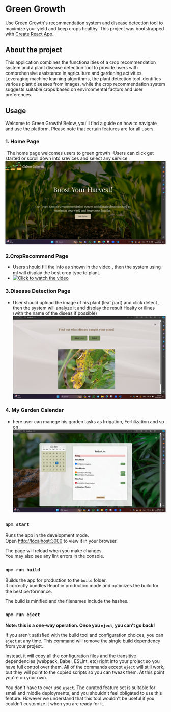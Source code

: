 # Green Growth
Use Green Growth's recommendation system and disease detection tool
           to maximize your yield and keep crops healthy.
This project was bootstrapped with [Create React App](https://github.com/facebook/create-react-app).

## About the project
This application combines the functionalities of a crop recommendation system and a plant disease detection tool to provide users with comprehensive assistance in agriculture and gardening activities. Leveraging machine learning algorithms, the plant detection tool identifies various plant diseases from images, while the crop recommendation system suggests suitable crops based on environmental factors and user preferences.

## Usage
Welcome to Green Growth! Below, you'll find a guide on how to navigate and use the platform. Please note that certain features are for all users. 
### 1. Home Page
-The home page welcomes users to green growth
-Users can click get started or scroll down into srevices and select any service
![home](https://github.com/LanaS2/GreenGrowth/raw/main/home.png)

### 2.CropRecommend Page 
- Users should fill the info as shown in the video , then the system using ml will display the best crop type to plant.
- [![Click to watch the video](https://img.youtube.com/vi/Mbx-DivWiMo/0.jpg)](https://youtu.be/Mbx-DivWiMo)

### 3.Disease Detection Page
- User should upload the image of his plant (leaf part) and click detect , then the system will analyze it and display the result Healty or illnes (with the name of the diseas if possible)
  ![disease](https://github.com/LanaS2/GreenGrowth/raw/main/Screenshot%202024-05-04%20133914.png)

### 4. My Garden Calendar
- here user can manege his garden tasks as Irrigation, Fertilization and so on .
  ![calendar](https://github.com/LanaS2/GreenGrowth/raw/main/Screenshot%202024-05-04%20134033.png)

### `npm start`

Runs the app in the development mode.\
Open [http://localhost:3000](http://localhost:3000) to view it in your browser.

The page will reload when you make changes.\
You may also see any lint errors in the console.

### `npm run build`

Builds the app for production to the `build` folder.\
It correctly bundles React in production mode and optimizes the build for the best performance.

The build is minified and the filenames include the hashes.

### `npm run eject`

**Note: this is a one-way operation. Once you `eject`, you can't go back!**

If you aren't satisfied with the build tool and configuration choices, you can `eject` at any time. This command will remove the single build dependency from your project.

Instead, it will copy all the configuration files and the transitive dependencies (webpack, Babel, ESLint, etc) right into your project so you have full control over them. All of the commands except `eject` will still work, but they will point to the copied scripts so you can tweak them. At this point you're on your own.

You don't have to ever use `eject`. The curated feature set is suitable for small and middle deployments, and you shouldn't feel obligated to use this feature. However we understand that this tool wouldn't be useful if you couldn't customize it when you are ready for it.
